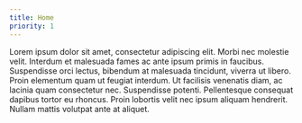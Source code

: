 ```yaml
---
title: Home
priority: 1
---
```

Lorem ipsum dolor sit amet, consectetur adipiscing elit. Morbi nec molestie velit. Interdum et malesuada fames ac ante
ipsum primis in faucibus. Suspendisse orci lectus, bibendum at malesuada tincidunt, viverra ut libero. Proin elementum
quam ut feugiat interdum. Ut facilisis venenatis diam, ac lacinia quam consectetur nec. Suspendisse potenti.
Pellentesque consequat dapibus tortor eu rhoncus. Proin lobortis velit nec ipsum aliquam hendrerit. Nullam mattis
volutpat ante at aliquet.
